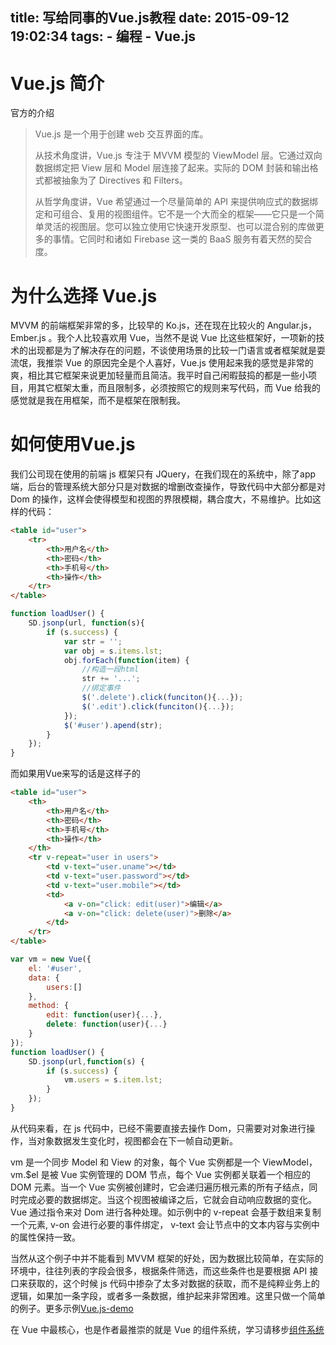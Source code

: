 title: 写给同事的Vue.js教程
date: 2015-09-12 19:02:34
tags: 
    - 编程
    - Vue.js
---
# Vue.js 简介
官方的介绍
>Vue.js 是一个用于创建 web 交互界面的库。
>
>从技术角度讲，Vue.js 专注于 MVVM 模型的 ViewModel 层。它通过双向数据绑定把 View 层和 Model 层连接了起来。实际的 DOM 封装和输出格式都被抽象为了 Directives 和 Filters。
>
>从哲学角度讲，Vue 希望通过一个尽量简单的 API 来提供响应式的数据绑定和可组合、复用的视图组件。它不是一个大而全的框架——它只是一个简单灵活的视图层。您可以独立使用它快速开发原型、也可以混合别的库做更多的事情。它同时和诸如 Firebase 这一类的 BaaS 服务有着天然的契合度。

<!--more-->

# 为什么选择 Vue.js
MVVM 的前端框架非常的多，比较早的 Ko.js，还在现在比较火的 Angular.js，Ember.js 。我个人比较喜欢用 Vue，当然不是说 Vue 比这些框架好，一项新的技术的出现都是为了解决存在的问题，不谈使用场景的比较一门语言或者框架就是耍流氓，我推崇 Vue 的原因完全是个人喜好，Vue.js 使用起来我的感觉是非常的爽，相比其它框架来说更加轻量而且简洁。我平时自己闲暇鼓捣的都是一些小项目，用其它框架太重，而且限制多，必须按照它的规则来写代码，而 Vue 给我的感觉就是我在用框架，而不是框架在限制我。

# 如何使用Vue.js

我们公司现在使用的前端 js 框架只有 JQuery，在我们现在的系统中，除了app端，后台的管理系统大部分只是对数据的增删改查操作，导致代码中大部分都是对 Dom 的操作，这样会使得模型和视图的界限模糊，耦合度大，不易维护。比如这样的代码：

```html
<table id="user">
    <tr>
        <th>用户名</th>
        <th>密码</th>
        <th>手机号</th>
        <th>操作</th>
    </tr>
</table>
```

```javascript
function loadUser() {
    SD.jsonp(url, function(s){
        if (s.success) {
            var str = '';
            var obj = s.items.lst;
            obj.forEach(function(item) {
                //构造一段html
                str += '...';
                //绑定事件
                $('.delete').click(funciton(){...});
                $('.edit').click(funciton(){...});
            });
            $('#user').apend(str);
        }
    });
}
```

而如果用Vue来写的话是这样子的

```html
<table id="user">
    <th>
        <th>用户名</th>
        <th>密码</th>
        <th>手机号</th>
        <th>操作</th>
    </th>
    <tr v-repeat="user in users">
        <td v-text="user.uname"></td>
        <td v-text="user.password"></td>
        <td v-text="user.mobile"></td>
        <td>
            <a v-on="click: edit(user)">编辑</a>
            <a v-on="click: delete(user)">删除</a>
        </td>
    </tr>
</table>
```

```javascript
var vm = new Vue({
    el: '#user',
    data: {
        users:[]
    },
    method: {
        edit: function(user){...},
        delete: function(user){...}
    }
});
function loadUser() {
    SD.jsonp(url,function(s) {
        if (s.success) {
            vm.users = s.item.lst;
        }
    });
}
```
从代码来看，在 js 代码中，已经不需要直接去操作 Dom，只需要对对象进行操作，当对象数据发生变化时，视图都会在下一帧自动更新。


vm 是一个同步 Model 和 View 的对象，每个 Vue 实例都是一个 ViewModel，vm.$el 是被 Vue 实例管理的 DOM 节点，每个 Vue 实例都关联着一个相应的 DOM 元素。当一个 Vue 实例被创建时，它会递归遍历根元素的所有子结点，同时完成必要的数据绑定。当这个视图被编译之后，它就会自动响应数据的变化。Vue 通过指令来对 Dom 进行各种处理。如示例中的 v-repeat 会基于数组来复制一个元素, v-on 会进行必要的事件绑定， v-text 会让节点中的文本内容与实例中的属性保持一致。


当然从这个例子中并不能看到 MVVM 框架的好处，因为数据比较简单，在实际的环境中，往往列表的字段会很多，根据条件筛选，而这些条件也是要根据 API 接口来获取的，这个时候 js 代码中掺杂了太多对数据的获取，而不是纯粹业务上的逻辑，如果加一条字段，或者多一条数据，维护起来非常困难。这里只做一个简单的例子。更多示例[Vue.js-demo](https://github.com/robin22333/vuejs-demo)


在 Vue 中最核心，也是作者最推崇的就是 Vue 的组件系统，学习请移步[组件系统](http://cn.vuejs.org/guide/components.html)



